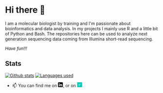 # Hi there 👋

I am a molecular biologist by training and I'm passionate about bioinformatics and data analysis. In my projects I mainly use R and a little bit of Python and Bash. The repositories here can be used to analyze next generation sequencing data coming from Illumina short-read sequencing.


*Have fun!!!*


## Stats

[![Github stats](https://github-readme-stats.vercel.app/api?username=tschemic&hide=issues,contribs&show_icons=true&theme=dark)](https://github.com/tschemic)
[![Languages used](https://github-readme-stats.vercel.app/api/top-langs/?username=tschemic&exclude_repo=ThinkStats2&theme=dark)](https://github.com/tschemic)


- 📫 You can find me on [![LinkedIn][1.2]][1], or on [![ResearchGate][2.2]][2]


<!-- Icons -->

[1.2]: https://raw.githubusercontent.com/tschemic/tschemic/main/linkedin-3-16.png (LinkedIn icon)
[2.2]: https://raw.githubusercontent.com/tschemic/tschemic/main/RG2.png (ResearchGate icon)

<!-- Links to your social media accounts -->

[1]: https://www.linkedin.com/in/michael-tscherner-81335265/
[2]: https://www.researchgate.net/profile/Michael_Tscherner/



<!--
**tschemic/tschemic** is a ✨ _special_ ✨ repository because its `README.md` (this file) appears on your GitHub profile.

Here are some ideas to get you started:

- 🔭 I’m currently working on ...
- 🌱 I’m currently learning ...
- 👯 I’m looking to collaborate on ...
- 🤔 I’m looking for help with ...
- 💬 Ask me about ...
- 📫 How to reach me: ...
- 😄 Pronouns: ...
- ⚡ Fun fact: ...
-->
